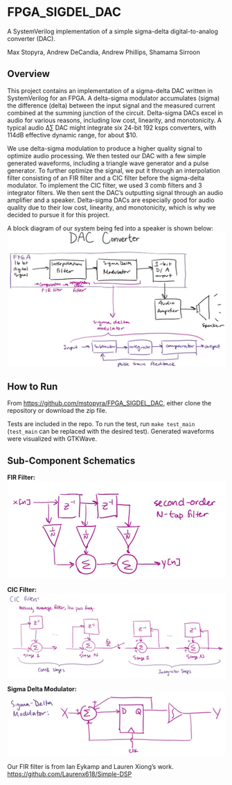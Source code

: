 # FPGA_SIGDEL_DAC
A SystemVerilog implementation of a simple sigma-delta digital-to-analog converter (DAC).

Max Stopyra, Andrew DeCandia, Andrew Phillips, Shamama Sirroon

## Overview
This project contains an implementation of a sigma-delta DAC written in SystemVerilog for an FPGA. A delta-sigma modulator accumulates (sigma) the difference (delta) between the input signal and the measured current combined at the summing junction of the circuit. Delta-sigma DACs excel in audio for various reasons, including low cost, linearity, and monotonicity. A typical audio ∆∑ DAC might integrate six 24-bit 192 ksps converters, with 114dB effective dynamic range, for about $10.

We use delta-sigma modulation to produce a higher quality signal to optimize audio processing. We then tested our DAC with a few simple generated waveforms, including a triangle wave generator and a pulse generator. To further optimize the signal, we put it through an interpolation filter consisting of an FIR filter and a CIC filter before the sigma-delta modulator. To implement the CIC filter, we used 3 comb filters and 3 integrator filters. We then sent the DAC’s outputting signal through an audio amplifier and a speaker. Delta-sigma DACs are especially good for audio quality due to their low cost, linearity, and monotonicity, which is why we decided to pursue it for this project.

A block diagram of our system being fed into a speaker is shown below: 
<img src="images/DAC_block_diagram.png" style="float:middle"> <br>

## How to Run
From https://github.com/mstopyra/FPGA_SIGDEL_DAC, either clone the repository or download the zip file.

Tests are included in the repo. To run the test, run ``make test_main`` (``test_main`` can be replaced with the desired test). Generated waveforms were visualized with GTKWave.

## Sub-Component Schematics
**FIR Filter:**
<img src="images/FIR_filter.png" style="float:middle"> <br>

**CIC Filter:**
<img src="images/CIC_filter.png" style="float:middle"> <br>

**Sigma Delta Modulator:**
<img src="images/sigma_delta.png" style="float:middle"> <br>

Our FIR filter is from Ian Eykamp and Lauren Xiong’s work. https://github.com/Laurenx618/Simple-DSP
